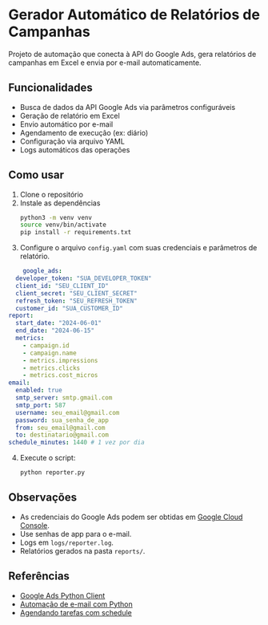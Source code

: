 # Gerador Automático de Relatórios de Campanhas

Projeto de automação que conecta à API do Google Ads, gera relatórios de campanhas em Excel e envia por e-mail automaticamente.

## Funcionalidades

- Busca de dados da API Google Ads via parâmetros configuráveis
- Geração de relatório em Excel
- Envio automático por e-mail
- Agendamento de execução (ex: diário)
- Configuração via arquivo YAML
- Logs automáticos das operações

## Como usar

1. Clone o repositório
2. Instale as dependências
    ```bash
    python3 -m venv venv
    source venv/bin/activate
    pip install -r requirements.txt
    ```
3. Configure o arquivo `config.yaml` com suas credenciais e parâmetros de relatório.
```yaml
    google_ads:
  developer_token: "SUA_DEVELOPER_TOKEN"
  client_id: "SEU_CLIENT_ID"
  client_secret: "SEU_CLIENT_SECRET"
  refresh_token: "SEU_REFRESH_TOKEN"
  customer_id: "SUA_CUSTOMER_ID"
report:
  start_date: "2024-06-01"
  end_date: "2024-06-15"
  metrics:
    - campaign.id
    - campaign.name
    - metrics.impressions
    - metrics.clicks
    - metrics.cost_micros
email:
  enabled: true
  smtp_server: smtp.gmail.com
  smtp_port: 587
  username: seu_email@gmail.com
  password: sua_senha_de_app
  from: seu_email@gmail.com
  to: destinatario@gmail.com
schedule_minutes: 1440 # 1 vez por dia

```
4. Execute o script:
    ```bash
    python reporter.py
    ```

## Observações

- As credenciais do Google Ads podem ser obtidas em [Google Cloud Console](https://console.cloud.google.com/).
- Use senhas de app para o e-mail.
- Logs em `logs/reporter.log`.
- Relatórios gerados na pasta `reports/`.

## Referências

- [Google Ads Python Client](https://developers.google.com/google-ads/api/docs/client-libs/python)
- [Automação de e-mail com Python](https://realpython.com/python-send-email/)
- [Agendando tarefas com schedule](https://realpython.com/python-schedule/)
